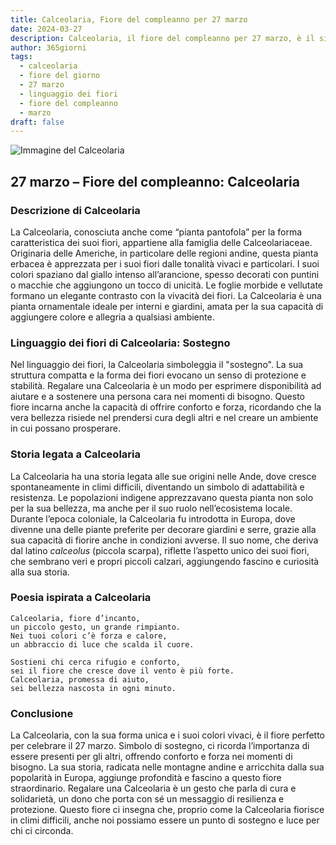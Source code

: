 ```yaml
---
title: Calceolaria, Fiore del compleanno per 27 marzo
date: 2024-03-27
description: Calceolaria, il fiore del compleanno per 27 marzo, è il simbolo di Sostegno. Scopri il suo significato unico, le storie affascinanti e la poesia che celebra la sua bellezza.
author: 365giorni
tags:
  - calceolaria
  - fiore del giorno
  - 27 marzo
  - linguaggio dei fiori
  - fiore del compleanno
  - marzo
draft: false
---
```


![Immagine del Calceolaria](https://cdn.pixabay.com/photo/2018/03/15/17/43/plant-3228944_1280.jpg)

## 27 marzo – Fiore del compleanno: Calceolaria

### Descrizione di Calceolaria

La Calceolaria, conosciuta anche come “pianta pantofola” per la forma caratteristica dei suoi fiori, appartiene alla famiglia delle Calceolariaceae. Originaria delle Americhe, in particolare delle regioni andine, questa pianta erbacea è apprezzata per i suoi fiori dalle tonalità vivaci e particolari. I suoi colori spaziano dal giallo intenso all’arancione, spesso decorati con puntini o macchie che aggiungono un tocco di unicità. Le foglie morbide e vellutate formano un elegante contrasto con la vivacità dei fiori. La Calceolaria è una pianta ornamentale ideale per interni e giardini, amata per la sua capacità di aggiungere colore e allegria a qualsiasi ambiente.

### Linguaggio dei fiori di Calceolaria: Sostegno

Nel linguaggio dei fiori, la Calceolaria simboleggia il "sostegno". La sua struttura compatta e la forma dei fiori evocano un senso di protezione e stabilità. Regalare una Calceolaria è un modo per esprimere disponibilità ad aiutare e a sostenere una persona cara nei momenti di bisogno. Questo fiore incarna anche la capacità di offrire conforto e forza, ricordando che la vera bellezza risiede nel prendersi cura degli altri e nel creare un ambiente in cui possano prosperare.

### Storia legata a Calceolaria

La Calceolaria ha una storia legata alle sue origini nelle Ande, dove cresce spontaneamente in climi difficili, diventando un simbolo di adattabilità e resistenza. Le popolazioni indigene apprezzavano questa pianta non solo per la sua bellezza, ma anche per il suo ruolo nell’ecosistema locale. Durante l’epoca coloniale, la Calceolaria fu introdotta in Europa, dove divenne una delle piante preferite per decorare giardini e serre, grazie alla sua capacità di fiorire anche in condizioni avverse. Il suo nome, che deriva dal latino _calceolus_ (piccola scarpa), riflette l’aspetto unico dei suoi fiori, che sembrano veri e propri piccoli calzari, aggiungendo fascino e curiosità alla sua storia.

### Poesia ispirata a Calceolaria

```
Calceolaria, fiore d’incanto,  
un piccolo gesto, un grande rimpianto.  
Nei tuoi colori c’è forza e calore,  
un abbraccio di luce che scalda il cuore.  

Sostieni chi cerca rifugio e conforto,  
sei il fiore che cresce dove il vento è più forte.  
Calceolaria, promessa di aiuto,  
sei bellezza nascosta in ogni minuto.  
```

### Conclusione

La Calceolaria, con la sua forma unica e i suoi colori vivaci, è il fiore perfetto per celebrare il 27 marzo. Simbolo di sostegno, ci ricorda l’importanza di essere presenti per gli altri, offrendo conforto e forza nei momenti di bisogno. La sua storia, radicata nelle montagne andine e arricchita dalla sua popolarità in Europa, aggiunge profondità e fascino a questo fiore straordinario. Regalare una Calceolaria è un gesto che parla di cura e solidarietà, un dono che porta con sé un messaggio di resilienza e protezione. Questo fiore ci insegna che, proprio come la Calceolaria fiorisce in climi difficili, anche noi possiamo essere un punto di sostegno e luce per chi ci circonda.